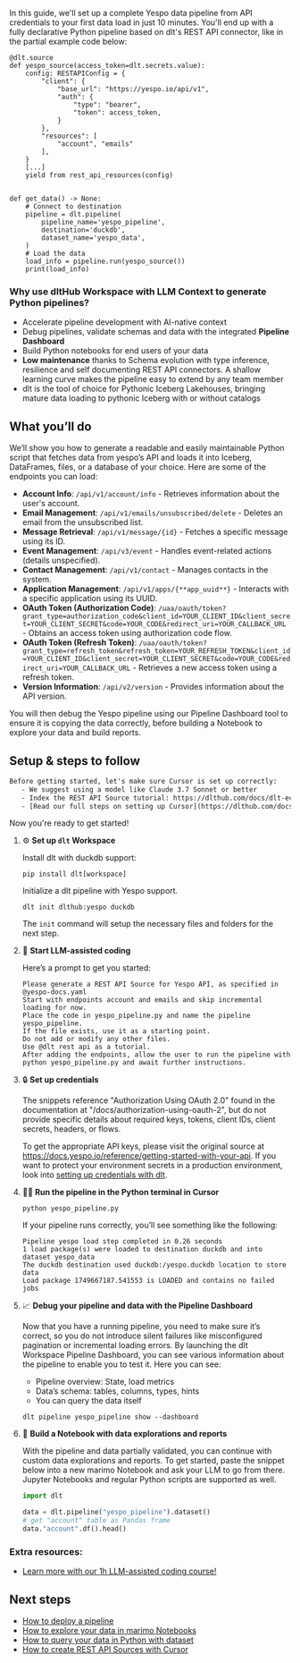 In this guide, we'll set up a complete Yespo data pipeline from API credentials to your first data load in just 10 minutes. You'll end up with a fully declarative Python pipeline based on dlt's REST API connector, like in the partial example code below:

```python-outcome
@dlt.source
def yespo_source(access_token=dlt.secrets.value):
    config: RESTAPIConfig = {
        "client": {
            "base_url": "https://yespo.io/api/v1",
            "auth": {
                "type": "bearer",
                "token": access_token,
            }
        },
        "resources": [
            "account", "emails"
        ],
    }
    [...]
    yield from rest_api_resources(config)


def get_data() -> None:
    # Connect to destination
    pipeline = dlt.pipeline(
        pipeline_name='yespo_pipeline',
        destination='duckdb',
        dataset_name='yespo_data', 
    )
    # Load the data
    load_info = pipeline.run(yespo_source())
    print(load_info) 
```

### Why use dltHub Workspace with LLM Context to generate Python pipelines?

- Accelerate pipeline development with AI-native context
- Debug pipelines, validate schemas and data with the integrated **Pipeline Dashboard**
- Build Python notebooks for end users of your data
- **Low maintenance** thanks to Schema evolution with type inference, resilience and self documenting REST API connectors. A shallow learning curve makes the pipeline easy to extend by any team member
- dlt is the tool of choice for Pythonic Iceberg Lakehouses, bringing mature data loading to pythonic Iceberg with or without catalogs

## What you’ll do

We’ll show you how to generate a readable and easily maintainable Python script that fetches data from yespo’s API and loads it into Iceberg, DataFrames, files, or a database of your choice. Here are some of the endpoints you can load:

- **Account Info**: `/api/v1/account/info` - Retrieves information about the user's account.
- **Email Management**: `/api/v1/emails/unsubscribed/delete` - Deletes an email from the unsubscribed list.
- **Message Retrieval**: `/api/v1/message/{id}` - Fetches a specific message using its ID.
- **Event Management**: `/api/v3/event` - Handles event-related actions (details unspecified).
- **Contact Management**: `/api/v1/contact` - Manages contacts in the system.
- **Application Management**: `/api/v1/apps/{**app_uuid**}` - Interacts with a specific application using its UUID.
- **OAuth Token (Authorization Code)**: `/uaa/oauth/token?grant_type=authorization_code&client_id=YOUR_CLIENT_ID&client_secret=YOUR_CLIENT_SECRET&code=YOUR_CODE&redirect_uri=YOUR_CALLBACK_URL` - Obtains an access token using authorization code flow.
- **OAuth Token (Refresh Token)**: `/uaa/oauth/token?grant_type=refresh_token&refresh_token=YOUR_REFRESH_TOKEN&client_id=YOUR_CLIENT_ID&client_secret=YOUR_CLIENT_SECRET&code=YOUR_CODE&redirect_uri=YOUR_CALLBACK_URL` - Retrieves a new access token using a refresh token.
- **Version Information**: `/api/v2/version` - Provides information about the API version.

You will then debug the Yespo pipeline using our Pipeline Dashboard tool to ensure it is copying the data correctly, before building a Notebook to explore your data and build reports.

## Setup & steps to follow

```default
Before getting started, let's make sure Cursor is set up correctly:
   - We suggest using a model like Claude 3.7 Sonnet or better
   - Index the REST API Source tutorial: https://dlthub.com/docs/dlt-ecosystem/verified-sources/rest_api/ and add it to context as **@dlt rest api**
   - [Read our full steps on setting up Cursor](https://dlthub.com/docs/dlt-ecosystem/llm-tooling/cursor-restapi#23-configuring-cursor-with-documentation)
```

Now you're ready to get started!

1. ⚙️ **Set up `dlt` Workspace**
    
    Install dlt with duckdb support:
    ```shell
    pip install dlt[workspace]
    ```

    Initialize a dlt pipeline with Yespo support.
    ```shell
    dlt init dlthub:yespo duckdb
    ```

    The `init` command will setup the necessary files and folders for the next step.
    
2. 🤠 **Start LLM-assisted coding**
    
    Here’s a prompt to get you started:
    
    ```prompt
    Please generate a REST API Source for Yespo API, as specified in @yespo-docs.yaml 
    Start with endpoints account and emails and skip incremental loading for now. 
    Place the code in yespo_pipeline.py and name the pipeline yespo_pipeline. 
    If the file exists, use it as a starting point. 
    Do not add or modify any other files. 
    Use @dlt rest api as a tutorial. 
    After adding the endpoints, allow the user to run the pipeline with python yespo_pipeline.py and await further instructions.
    ```

    
3. 🔒 **Set up credentials** 
    
    The snippets reference "Authorization Using OAuth 2.0" found in the documentation at "/docs/authorization-using-oauth-2", but do not provide specific details about required keys, tokens, client IDs, client secrets, headers, or flows.
    
    To get the appropriate API keys, please visit the original source at https://docs.yespo.io/reference/getting-started-with-your-api.
    If you want to protect your environment secrets in a production environment, look into [setting up credentials with dlt](https://dlthub.com/docs/walkthroughs/add_credentials).
    
4. 🏃‍♀️ **Run the pipeline in the Python terminal in Cursor**
    
    ```shell
    python yespo_pipeline.py
    ```
    
    If your pipeline runs correctly, you’ll see something like the following:
    
    ```shell
    Pipeline yespo load step completed in 0.26 seconds
    1 load package(s) were loaded to destination duckdb and into dataset yespo_data
    The duckdb destination used duckdb:/yespo.duckdb location to store data
    Load package 1749667187.541553 is LOADED and contains no failed jobs
    ```
    
5. 📈 **Debug your pipeline and data with the Pipeline Dashboard**

    Now that you have a running pipeline, you need to make sure it’s correct, so you do not introduce silent failures like misconfigured pagination or incremental loading errors. By launching the dlt Workspace Pipeline Dashboard, you can see various information about the pipeline to enable you to test it. Here you can see:
    - Pipeline overview: State, load metrics
    - Data’s schema: tables, columns, types, hints
    - You can query the data itself
    
    ```shell
    dlt pipeline yespo_pipeline show --dashboard
    ```
    
6. 🐍 **Build a Notebook with data explorations and reports**

    With the pipeline and data partially validated, you can continue with custom data explorations and reports. To get started, paste the snippet below into a new marimo Notebook and ask your LLM to go from there. Jupyter Notebooks and regular Python scripts are supported as well.

    
    ```python
    import dlt

   data = dlt.pipeline("yespo_pipeline").dataset()
   # get "account" table as Pandas frame
   data."account".df().head()
    ```

### Extra resources:

- [Learn more with our 1h LLM-assisted coding course!](https://www.youtube.com/watch?v=GGid70rnJuM)

## Next steps

- [How to deploy a pipeline](https://dlthub.com/docs/walkthroughs/deploy-a-pipeline)
- [How to explore your data in marimo Notebooks](https://dlthub.com/docs/general-usage/dataset-access/marimo)
- [How to query your data in Python with dataset](https://dlthub.com/docs/general-usage/dataset-access/dataset)
- [How to create REST API Sources with Cursor](https://dlthub.com/docs/dlt-ecosystem/llm-tooling/cursor-restapi)